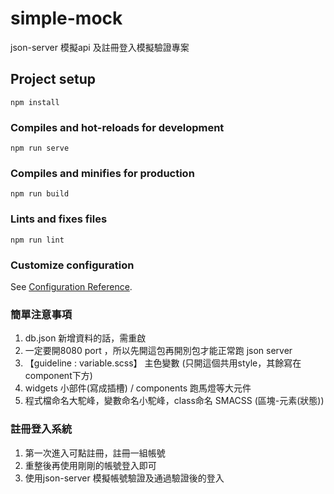 # simple-mock
json-server 模擬api 
及註冊登入模擬驗證專案

## Project setup
```
npm install
```

### Compiles and hot-reloads for development
```
npm run serve
```

### Compiles and minifies for production
```
npm run build
```

### Lints and fixes files
```
npm run lint
```

### Customize configuration
See [Configuration Reference](https://cli.vuejs.org/config/).

### 簡單注意事項
1. db.json 新增資料的話，需重啟
2. 一定要開8080 port ，所以先開這包再開別包才能正常跑 json server
3. 【guideline : variable.scss】 主色變數 (只開這個共用style，其餘寫在component下方)
4. widgets 小部件(寫成插槽) / components  跑馬燈等大元件
5. 程式檔命名大駝峰，變數命名小駝峰，class命名 SMACSS (區塊-元素(狀態))

### 註冊登入系統
1. 第一次進入可點註冊，註冊一組帳號
2. 重整後再使用剛剛的帳號登入即可
3. 使用json-server 模擬帳號驗證及通過驗證後的登入